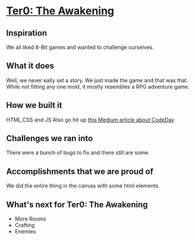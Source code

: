 # [Ter0: The Awakening](https://xenonmolecule.github.io/codeDayGame/)

## Inspiration

We all liked 8-Bit games and wanted to challenge ourselves.

## What it does

Well, we never eally set a story. We just made the game and that was that. While not fitting any one mold, it mostly resembles a RPG adventure game.

## How we built it

HTML,CSS and JS
Also go hit up [this Medium article about CodeDay](https://medium.com/@sethtrei/experiences-from-my-first-hackathon-fb3339e97214#.llipp4hud) 

## Challenges we ran into

There were a bunch of bugs to fix and there still are some.

## Accomplishments that we are proud of
We did the entire thing in the canvas with some html elements.


## What's next for Ter0: The Awakening
* More Rooms
* Crafting
* Enemies
